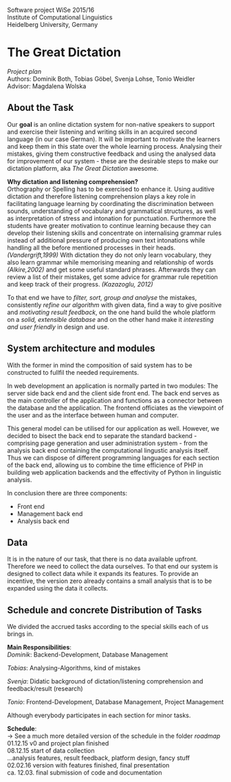 Software project WiSe 2015/16  
Institute of Computational Linguistics  
Heidelberg University, Germany  

The Great Dictation
===================

*Project plan*  
Authors: Dominik Both, Tobias Göbel, Svenja Lohse, Tonio Weidler  
Advisor: Magdalena Wolska  

About the Task
------
Our **goal** is an online dictation system for non-native speakers to support and exercise their listening and writing skills in an acquired second language (in our case German).
It will be important to motivate the learners and keep them in this state over the whole learning process.
Analysing their mistakes, giving them constructive feedback and using the analysed data for improvement of our system - these are the desirable steps to make our dictation platform, aka *The Great Dictation* awesome.

**Why dictation and listening comprehension?**  
Orthography or Spelling has to be exercised to enhance it.
Using auditive dictation and therefore listening comprehension plays a key role in facilitating language learning by coordinating the discrimination between sounds, understanding of vocabulary and grammatical structures, as well as interpretation of stress and intonation for punctuation.
Furthermore the students have greater motivation to continue learning because they can develop their listening skills and concentrate on internalising grammar rules instead of additional pressure of producing own text intonations while handling all the before mentioned processes in their heads. *(Vandergrift,1999)*
With dictation they do not only learn vocabulary, they also learn grammar while memorising meaning and relationship of words *(Alkire,2002)* and get some useful standard phrases. Afterwards they can review a list of their mistakes, get some advice for grammar rule repetition and keep track of their progress. *(Kazazoglu, 2012)*

To that end we have to *filter, sort, group and analyse* the mistakes, consistently *refine our algorithm* with given data, find a way to give positive and *motivating result feedback*, on the one hand build the whole platform on a *solid, extensible database* and on the other hand make it *interesting and user friendly* in design and use.

System architecture and modules
----
With the former in mind the composition of said system has to be constructed to fullfil the needed requirements. 

In web development an application is normally parted in two modules: The server side back end and the client side front end. The back end serves as the main controller of the application and functions as a connector between the database and the application. The frontend officiates as the viewpoint of the user and as the interface between human and computer. 

This general model can be utilised for our application as well. However, we decided to bisect the back end to separate the standard backend - comprising page generation and user administration system - from the analysis back end containing the computational lingustic analysis itself. Thus we can dispose of different programming languages for each section of the back end, allowing us to combine the time efficience of PHP in building web application backends and the effectivity of Python in linguistic analysis.

In conclusion there are three components:
* Front end
* Management back end
* Analysis back end

Data
----
It is in the nature of our task, that there is no data available upfront. Therefore we need to collect the data ourselves. To that end our system is designed to collect data while it expands its features. To provide an incentive, the version zero already contains a small analysis that is to be expanded using the data it collects.

Schedule and concrete Distribution of Tasks
----
We divided the accrued tasks according to the special skills each of us brings in.

**Main Responsibilities**:  
*Dominik*: Backend-Development, Database Management

*Tobias*: Analysing-Algorithms, kind of mistakes  

*Svenja*: Didatic background of dictation/listening comprehension and feedback/result (research)  

*Tonio*: Frontend-Development, Database Management, Project Management

Although everybody participates in each section for minor tasks.


**Schedule**:  
-> See a much more detailed version of the schedule in the folder *roadmap*  
01.12.15 v0 and project plan finished  
08.12.15 start of data collection  
...analysis features, result feedback, platform design, fancy stuff  
02.02.16  version with features finished, final presentation  
ca. 12.03. final submission of code and documentation  

